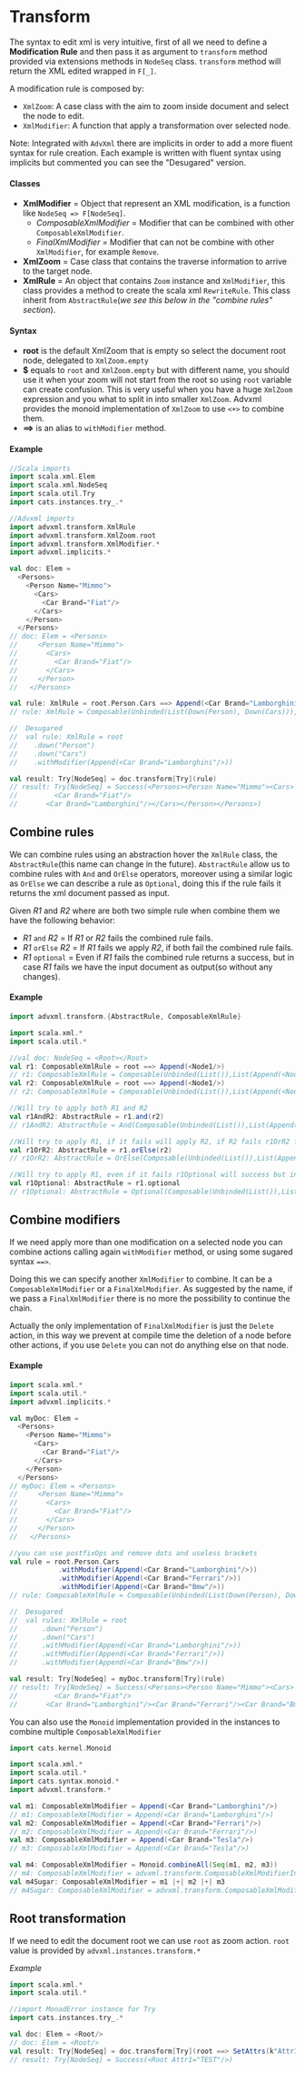# Transform
The syntax to edit xml is very intuitive, first of all we need to define a **Modification Rule**
and then pass it as argument to `transform` method provided via extensions methods in `NodeSeq` class.
`transform` method will return the XML edited wrapped in `F[_]`.

A modification rule is composed by:
- `XmlZoom`: A case class with the aim to zoom inside document and select the node to edit.
- `XmlModifier`: A function that apply a transformation over selected node.

Note: Integrated with `AdvXml` there are implicits in order to add a more fluent syntax for rule creation.
Each example is written with fluent syntax using implicits but commented you can see the "Desugared" version.

#### Classes
- **XmlModifier** = Object that represent an XML modification, is a function like `NodeSeq => F[NodeSeq]`.
    - *ComposableXmlModifier* = Modifier that can be combined with other `ComposableXmlModifier`.
    - *FinalXmlModifier* = Modifier that can not be combine with other `XmlModifier`, for example `Remove`.
- **XmlZoom** = Case class that contains the traverse information to arrive to the target node.
- **XmlRule** = An object that contains `Zoom` instance and `XmlModifier`, this class provides a method to create the
  scala xml `RewriteRule`. This class inherit from `AbstractRule`(_we see this below in the *"combine rules"* section_).

#### Syntax
- **root** is the default XmlZoom that is empty so select the document root node, delegated to `XmlZoom.empty`
- **$** equals to `root` and `XmlZoom.empty` but with different name, you should use it when your zoom will not start from
  the root so using `root` variable can create confusion. This is very useful when you have a huge `XmlZoom` expression and
  you what to split in into smaller `XmlZoom`. Advxml provides the monoid implementation of `XmlZoom` to use `<+>` to combine them.
- **==>** is an alias to `withModifier` method.

#### Example

```scala
//Scala imports
import scala.xml.Elem
import scala.xml.NodeSeq
import scala.util.Try
import cats.instances.try_.*

//Advxml imports
import advxml.transform.XmlRule
import advxml.transform.XmlZoom.root
import advxml.transform.XmlModifier.*
import advxml.implicits.*

val doc: Elem =
  <Persons>
    <Person Name="Mimmo">
      <Cars>
        <Car Brand="Fiat"/>
      </Cars>
    </Person>
  </Persons>
// doc: Elem = <Persons>
//     <Person Name="Mimmo">
//       <Cars>
//         <Car Brand="Fiat"/>
//       </Cars>
//     </Person>
//   </Persons>

val rule: XmlRule = root.Person.Cars ==> Append(<Car Brand="Lamborghini"/>)
// rule: XmlRule = Composable(Unbinded(List(Down(Person), Down(Cars))),List(Append(<Car Brand="Lamborghini"/>)))

//  Desugared
//  val rule: XmlRule = root
//    .down("Person")
//    .down("Cars")
//    .withModifier(Append(<Car Brand="Lamborghini"/>))

val result: Try[NodeSeq] = doc.transform[Try](rule)
// result: Try[NodeSeq] = Success(<Persons><Person Name="Mimmo"><Cars>
//         <Car Brand="Fiat"/>
//       <Car Brand="Lamborghini"/></Cars></Person></Persons>)
```

## Combine rules
We can combine rules using an abstraction hover the `XmlRule` class, the `AbstractRule`(this name can change in the future).
`AbstractRule` allow us to combine rules with `And` and `OrElse` operators, moreover using a similar logic as `OrElse` 
we can describe a rule as `Optional`, doing this if the rule fails it returns the xml document passed as input.

Given _R1_ and _R2_ where are both two simple rule when combine them we have the following behavior:

- _R1_ `and` _R2_ = If _R1_ or _R2_ fails the combined rule fails.
- _R1_ `orElse` _R2_ = If _R1_ fails we apply _R2_, if both fail the combined rule fails.
- _R1_ `optional` = Even if _R1_ fails the combined rule returns a success, but in case _R1_ fails 
  we have the input document as output(so without any changes).

#### Example

```scala
import advxml.transform.{AbstractRule, ComposableXmlRule}

import scala.xml.*
import scala.util.*

//val doc: NodeSeq = <Root></Root>
val r1: ComposableXmlRule = root ==> Append(<Node1/>)
// r1: ComposableXmlRule = Composable(Unbinded(List()),List(Append(<Node1/>)))
val r2: ComposableXmlRule = root ==> Append(<Node1/>)
// r2: ComposableXmlRule = Composable(Unbinded(List()),List(Append(<Node1/>)))

//Will try to apply both R1 and R2
val r1AndR2: AbstractRule = r1.and(r2)
// r1AndR2: AbstractRule = And(Composable(Unbinded(List()),List(Append(<Node1/>))),Composable(Unbinded(List()),List(Append(<Node1/>))))

//Will try to apply R1, if it fails will apply R2, if R2 fails r1OrR2 fails
val r1OrR2: AbstractRule = r1.orElse(r2)
// r1OrR2: AbstractRule = OrElse(Composable(Unbinded(List()),List(Append(<Node1/>))),Composable(Unbinded(List()),List(Append(<Node1/>))))

//Will try to apply R1, even if it fails r1Optional will success but in case R1 fails the out is the input document without changes
val r1Optional: AbstractRule = r1.optional
// r1Optional: AbstractRule = Optional(Composable(Unbinded(List()),List(Append(<Node1/>))))
```

## Combine modifiers
If we need apply more than one modification on
a selected node you can combine actions calling again `withModifier` method, or using some sugared syntax `==>`.

Doing this we can specify another `XmlModifier` to combine. It can be a `ComposableXmlModifier` or a `FinalXmlModifier`.
As suggested by the name, if we pass a `FinalXmlModifier` there is no more the possibility to continue the chain.

Actually the only implementation of `FinalXmlModifier` is just the `Delete` action, in this way we prevent at compile time
the deletion of a node before other actions, if you use `Delete` you can not do anything else on that node.

#### Example
```scala
import scala.xml.*
import scala.util.*
import advxml.implicits.*

val myDoc: Elem =
  <Persons>
    <Person Name="Mimmo">
      <Cars>
        <Car Brand="Fiat"/>
      </Cars>
    </Person>
  </Persons>
// myDoc: Elem = <Persons>
//     <Person Name="Mimmo">
//       <Cars>
//         <Car Brand="Fiat"/>
//       </Cars>
//     </Person>
//   </Persons>

//you can use postfixOps and remove dots and useless brackets 
val rule = root.Person.Cars 
            .withModifier(Append(<Car Brand="Lamborghini"/>))
            .withModifier(Append(<Car Brand="Ferrari"/>))
            .withModifier(Append(<Car Brand="Bmw"/>))
// rule: ComposableXmlRule = Composable(Unbinded(List(Down(Person), Down(Cars))),List(Append(<Car Brand="Lamborghini"/>), Append(<Car Brand="Ferrari"/>), Append(<Car Brand="Bmw"/>)))

//  Desugared
//  val rules: XmlRule = root
//      .down("Person")
//      .down("Cars")
//      .withModifier(Append(<Car Brand="Lamborghini"/>))
//      .withModifier(Append(<Car Brand="Ferrari"/>))
//      .withModifier(Append(<Car Brand="Bmw"/>))

val result: Try[NodeSeq] = myDoc.transform[Try](rule)  
// result: Try[NodeSeq] = Success(<Persons><Person Name="Mimmo"><Cars>
//         <Car Brand="Fiat"/>
//       <Car Brand="Lamborghini"/><Car Brand="Ferrari"/><Car Brand="Bmw"/></Cars></Person></Persons>)
```

You can also use the `Monoid` implementation provided in the instances to combine multiple `ComposableXmlModifier`

```scala
import cats.kernel.Monoid

import scala.xml.*
import scala.util.*
import cats.syntax.monoid.*
import advxml.transform.*

val m1: ComposableXmlModifier = Append(<Car Brand="Lamborghini"/>)
// m1: ComposableXmlModifier = Append(<Car Brand="Lamborghini"/>)
val m2: ComposableXmlModifier = Append(<Car Brand="Ferrari"/>)
// m2: ComposableXmlModifier = Append(<Car Brand="Ferrari"/>)
val m3: ComposableXmlModifier = Append(<Car Brand="Tesla"/>)
// m3: ComposableXmlModifier = Append(<Car Brand="Tesla"/>)

val m4: ComposableXmlModifier = Monoid.combineAll(Seq(m1, m2, m3))
// m4: ComposableXmlModifier = advxml.transform.ComposableXmlModifierInstances$$anon$1$$anon$2@72527b7a
val m4Sugar: ComposableXmlModifier = m1 |+| m2 |+| m3
// m4Sugar: ComposableXmlModifier = advxml.transform.ComposableXmlModifierInstances$$anon$1$$anon$2@140d1026
```

## Root transformation
If we need to edit the document root we can use `root` as zoom action.
`root` value is provided by `advxml.instances.transform.*`

*Example*
```scala
import scala.xml.*
import scala.util.*

//import MonadError instance for Try
import cats.instances.try_.*

val doc: Elem = <Root/>
// doc: Elem = <Root/>
val result: Try[NodeSeq] = doc.transform[Try](root ==> SetAttrs(k"Attr1" := v"TEST"))
// result: Try[NodeSeq] = Success(<Root Attr1="TEST"/>)
```
